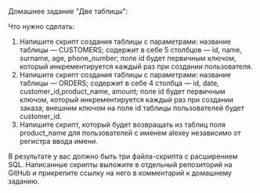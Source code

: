 Домашнее задание "Две таблицы":

Что нужно сделать:

1.	Напишите скрипт создания таблицы с параметрами:
название таблицы — CUSTOMERS;
содержит в себе 5 столбцов — id, name, surname, age, phone_number;
поле id будет первичным ключом, который инкрементируется каждый раз при создании пользователя.
2.	Напишите скрипт создания таблицы с параметрами:
название таблицы — ORDERS;
содержит в себе 4 столбца — id, date, customer_id,product_name, amount;
поле id будет первичным ключом, который инкрементируется каждый раз при создании заказа;
внешним ключом на поле id таблицы пользователей будет customer_id.
3.	Напишите скрипт, который будет возвращать из таблиц поля product_name для пользователей с именем alexey независимо от регистра ввода имени.

В результате у вас должно быть три файла-скрипта с расширением SQL. Написанные скрипты выложите в отдельный репозиторий на GitHub и прикрепите ссылку на него в комментарий к домашнему заданию.